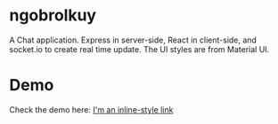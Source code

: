 # ngobrolkuy
A Chat application. Express in server-side, React in client-side, and socket.io to create real time update. The UI styles are from Material UI.

# Demo
Check the demo here: [I'm an inline-style link](http://ngobrolkuy.herokuapp.com/)
